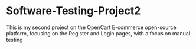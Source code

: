 # Software-Testing-Project2
This is my second project on the OpenCart E-commerce open-source platform, focusing on the Register and Login pages, with a focus on manual testing 
